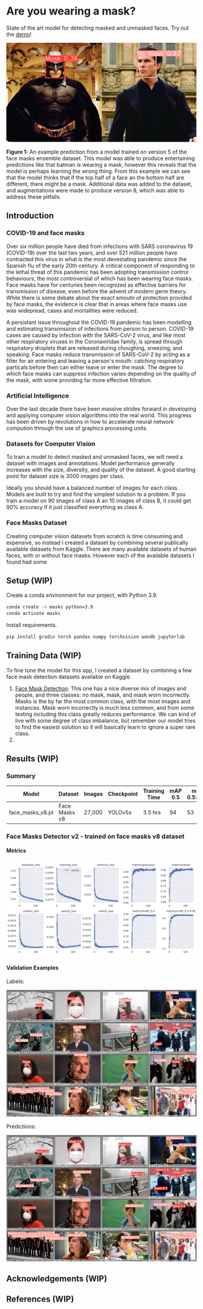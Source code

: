 # Are you wearing a mask?

State of the art model for detecting masked and unmasked faces. Try out the [demo](https://huggingface.co/spaces/hlydecker/are-you-wearing-a-mask)!


![Batman](content/batman.png)

**Figure 1:** An example prediction from a model trained on version 5 of the face masks ensemble dataset. This model was able to produce entertaining predictions like that batman is wearing a mask, however this reveals that the model is perhaps learning the wrong thing. From this example we can see that the model thinks that if the top half of a face an the bottom half are different, there might be a mask. Additional data was added to the dataset, and augmentations were made to produce version 8, which was able to address these pitfalls.

## Introduction

### COVID-19 and face masks

Over six million people have died from infections with SARS coronavirus 19 (COVID-19) over the last two years, and over 521 million people have contracted this virus in what is the most devestating pandemic since the Spanish flu of the early 20th century. A critical component of responding to the lethal threat of this pandemic has been adopting transmission control behaviours, the most controversial of which has been wearing face masks. Face masks have for centuries been recognized as effective barriers for transmission of disease, even before the advent of modern germ theory. While there is some debate about the exact amoutn of protection provided by face masks, the evidence is clear that in areas where face masks use was widepread, cases and mortalities were reduced. 

A persistant issue throughout the COVID-19 pandemic has been modelling and estimating transmission of infections from person to person. COVID-19 cases are caused by infection with the SARS-CoV-2 virus, and like most other respiratory viruses in the Coronaviridae family, is spread through respiratory droplets that are released during choughing, sneezing, and speaking. Face masks reduce transmission of SARS-CoV-2 by acting as a filter for air entering and leaving a person's mouth: catching respiratory particals before then can either leave or enter the mask. The degree to which face masks can suppress infection varies depending on the quality of the mask, with some providing far more effective filtration. 

### Artificial Intelligence

Over the last decade there have been massive strides forward in developing and applying computer vision algorithms into the real world. This progress has been driven by revolutions in how to accelerate neural network compution through the use of graphics processing units. 

### Datasets for Computer Vision

To train a model to detect masked and unmasked faces, we will need a dataset with images and annotations. Model performance generally increases with the size, diversity, and quality of the dataset. A good starting point for dataset size is 3000 images per class. 

Ideally you should have a balanced number of images for each class. Models are built to try and find the simplest solution to a problem. If you train a model on 90 images of class A an 10 images of class B, it could get 90% accuracy if it just classified everything as class A.

### Face Masks Dataset

Creating computer vision datasets from scratch is time consuming and expensive, so instead I created a dataset by combining several publically available datasets from Kaggle. There are many available datasets of human faces, with or without face masks. However each of the available datasets I found had some 

## Setup (WIP)

 Create a conda environment for our project, with Python 3.9.
 
```bash
conda create -n masks python=3.9
conda activate masks
```
Install requirements.

```bash
pip install gradio torch pandas numpy torchvision wandb jupyterlab
```

## Training Data (WIP)

To fine tune the model for this app, I created a dataset by combining a few face mask detection datasets available on Kaggle.

1. [Face Mask Detection](https://www.kaggle.com/datasets/andrewmvd/face-mask-detection): This one has a nice diverse mix of images and people, and three classes: no mask, mask, and mask worn incorrectly. Masks is the by far the most common class, with the most images and instances. Mask worn incorrectly is much less common, and from some testing including this class greatly reduces performance. We can kind of live with some degree of class imbalance, but remember our model tries to find the easiest solution so it will basically learn to ignore a super rare class.
2. 

## Results (WIP)

### Summary

| Model | Dataset | Images | Checkpoint | Training Time | mAP 0.5 | mAP 0.5:0.95 | Precision | Recall |
| --- | --- | --- | --- | --- | --- | --- | --- | --- |
| face_masks_v8.pt | Face Masks v8 | 27,000 | YOLOv5s | 3.5 hrs | 94 | 53 | 93 | 89 |

### Face Masks Detector v2 - trained on face masks v8 dataset

#### Metrics

![Results](content/results.png)

#### Validation Examples

Labels:

![Val labels](content/val_batch2_labels.jpg)

Predictions:

![Val predictions](content/val_batch2_pred.jpg)


## Acknowledgements (WIP)

## References (WIP)
